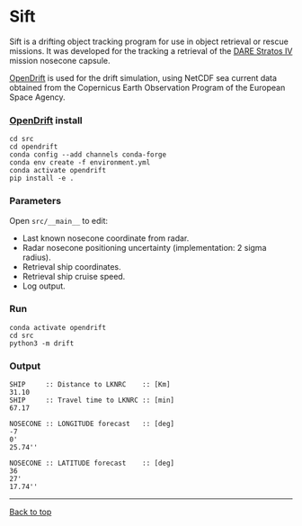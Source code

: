 # Sift

Sift is a drifting object tracking program 
for use in object retrieval or rescue missions.
It was developed for the tracking a retrieval 
of the [DARE Stratos IV](https://dare.tudelft.nl/stratos4/) 
mission nosecone capsule.

[OpenDrift](https://opendrift.github.io/index.html) is used for the drift simulation,
using NetCDF sea current data obtained from the 
Copernicus Earth Observation Program of the 
European Space Agency.

### [OpenDrift](https://opendrift.github.io/index.html) install

    cd src
    cd opendrift
    conda config --add channels conda-forge
    conda env create -f environment.yml
    conda activate opendrift
    pip install -e .

### Parameters
Open `src/__main__` to edit:
- Last known nosecone coordinate from radar.
- Radar nosecone positioning uncertainty (implementation: 2 sigma radius).
- Retrieval ship coordinates.
- Retrieval ship cruise speed.
- Log output.

### Run
    conda activate opendrift
    cd src
    python3 -m drift
  
### Output

    SHIP     :: Distance to LKNRC    :: [Km]
    31.10
    SHIP     :: Travel time to LKNRC :: [min]
    67.17

    NOSECONE :: LONGITUDE forecast   :: [deg]
    -7
    0'
    25.74''

    NOSECONE :: LATITUDE forecast    :: [deg]
    36
    27'
    17.74''
---
[Back to top](#dare-stratos-iv-retrieval-nosecone-drift-simulation)
